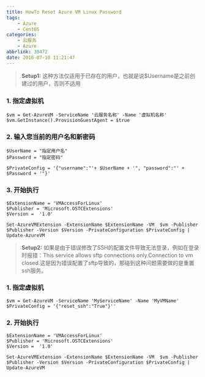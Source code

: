 ```yaml
---
title: HowTo Reset Azure VM Linux Password
tags: 
    - Azure
    - CentOS
categories: 
    - 云服务
    - Azure
abbrlink: 30472
date: 2016-07-10 11:21:47
---
```



>   **Setup1:** 这种方法仅适用于已存在的用户，也就是说$Username是之前创建过的用户，否则不适用

### **1. 指定虚拟机**
```
$vm = Get-AzureVM -ServiceName '云服务名称' -Name '虚拟机名称'
$vm.GetInstance().ProvisionGuestAgent = $true
```
### **2. 输入您当前的用户名和新密码**
```
$UserName = "指定用户名"
$Password = "指定密码"

$PrivateConfig = '{"username":"'+ $UserName + '", "password":"' +  $Password + '"}'
```
### **3. 开始执行**
```
$ExtensionName = 'VMAccessForLinux'
$Publisher = 'Microsoft.OSTCExtensions'
$Version =  '1.0'

Set-AzureVMExtension -ExtensionName $ExtensionName -VM  $vm -Publisher $Publisher -Version $Version -PrivateConfiguration $PrivateConfig | Update-AzureVM

```

> **Setup2:** 如果是由于错误修改了SSH的配置文件导致无法登录，例如在登录时报错：This service allows sftp connections only.Connection to vm closed.这是因为错误配置了sftp导致的，那碰到这种问题需要做的是重置ssh服务。

### **1. 指定虚拟机**
```
$vm = Get-AzureVM -ServiceName 'MyServiceName' -Name 'MyVMName'
$PrivateConfig = '{"reset_ssh":"True"}''
```
### **2. 开始执行**
```
$ExtensionName = 'VMAccessForLinux'
$Publisher = 'Microsoft.OSTCExtensions'
$Version =  '1.0'

Set-AzureVMExtension -ExtensionName $ExtensionName -VM  $vm -Publisher $Publisher -Version $Version -PrivateConfiguration $PrivateConfig | Update-AzureVM
```
